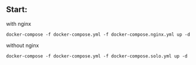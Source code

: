 ## Start:

with nginx
```
docker-compose -f docker-compose.yml -f docker-compose.nginx.yml up -d
```

without nginx
```
docker-compose -f docker-compose.yml -f docker-compose.solo.yml up -d
```